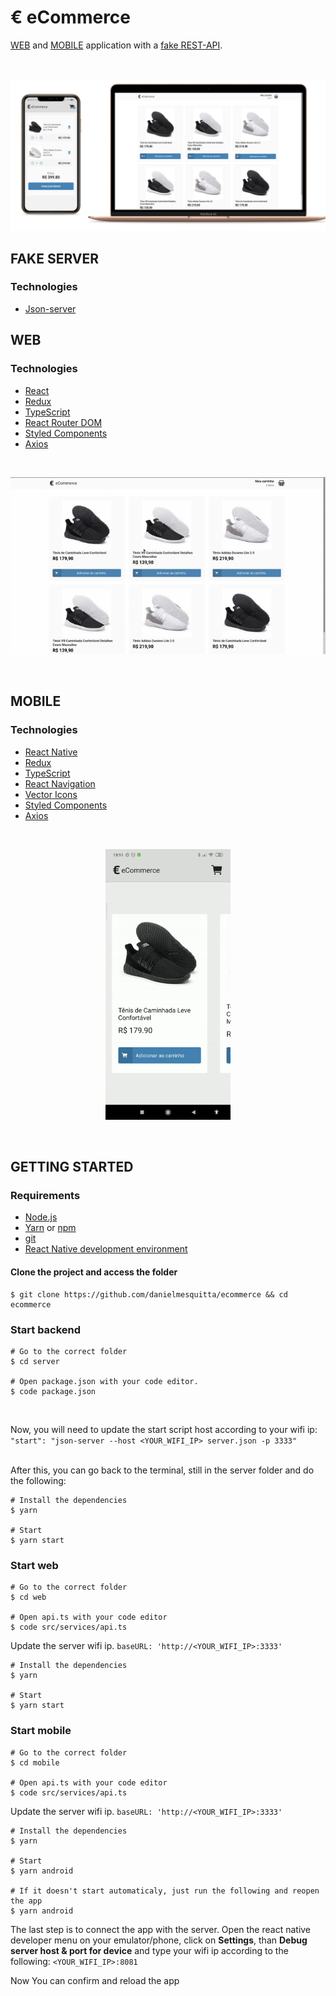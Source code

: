 # € eCommerce

[WEB](#web) and [MOBILE](#mobile) application with a [fake REST-API](#fake-server).

<br><br>
<img src="docs/mockup.png">
<br>

## FAKE SERVER

### Technologies

- [Json-server](https://github.com/typicode/json-server)

## WEB

### Technologies

- [React](https://reactjs.org/)
- [Redux](https://redux.js.org/)
- [TypeScript](https://www.typescriptlang.org/)
- [React Router DOM](https://github.com/ReactTraining/react-router/tree/master/packages/react-router-dom)
- [Styled Components](https://styled-components.com/)
- [Axios](https://github.com/axios/axios)

<br/>

<p align="center">
  <img src="docs/demo-web.gif" />
</p>

<br/>

## MOBILE

### Technologies

- [React Native](https://reactnative.dev/)
- [Redux](https://redux.js.org/)
- [TypeScript](https://www.typescriptlang.org/)
- [React Navigation](https://reactnavigation.org/)
- [Vector Icons](https://github.com/oblador/react-native-vector-icons)
- [Styled Components](https://styled-components.com/)
- [Axios](https://github.com/axios/axios)

<br/>

<p align="center">
  <img src="docs/demo-mobile.gif" width="200px" />
</p>

<br/>

## GETTING STARTED
### Requirements

- [Node.js](https://nodejs.org/)
- [Yarn](https://yarnpkg.com/) or [npm](https://www.npmjs.com/)
- [git](https://git-scm.com/)
- [React Native development environment](https://reactnative.dev/docs/environment-setup)

#### Clone the project and access the folder

```shell
$ git clone https://github.com/danielmesquitta/ecommerce && cd ecommerce
```

### Start backend

```shell
# Go to the correct folder
$ cd server

# Open package.json with your code editor.
$ code package.json
```

<br/>

Now, you will need to update the start script host according to your wifi ip: <br/> 
```"start": "json-server --host <YOUR_WIFI_IP> server.json -p 3333"``` <br/> <br/>

After this, you can go back to the terminal, still in the server folder and do the following:

```shell
# Install the dependencies
$ yarn

# Start
$ yarn start
```

### Start web

```shell
# Go to the correct folder
$ cd web

# Open api.ts with your code editor
$ code src/services/api.ts
```

Update the server wifi ip.
```baseURL: 'http://<YOUR_WIFI_IP>:3333'```


```shell
# Install the dependencies
$ yarn

# Start
$ yarn start
```

### Start mobile

```shell
# Go to the correct folder
$ cd mobile

# Open api.ts with your code editor
$ code src/services/api.ts
```

Update the server wifi ip.
```baseURL: 'http://<YOUR_WIFI_IP>:3333'```

```shell
# Install the dependencies
$ yarn

# Start
$ yarn android

# If it doesn't start automaticaly, just run the following and reopen the app
$ yarn android
```

The last step is to connect the app with the server. 
Open the react native developer menu on your emulator/phone, click on <b>Settings</b>, than <b>Debug server host & port for device</b> and type your wifi ip according to the following: ```<YOUR_WIFI_IP>:8081```

Now You can confirm and reload the app
